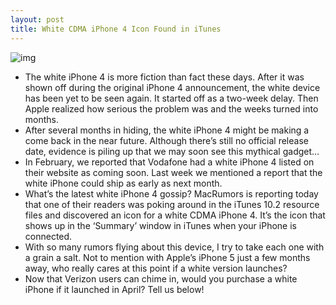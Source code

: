 ```yaml
---
layout: post
title: White CDMA iPhone 4 Icon Found in iTunes
---
```

![img](http://media.idownloadblog.com/wp-content/uploads/2011/03/white-iphone-4.jpg)
* The white iPhone 4 is more fiction than fact these days. After it was shown off during the original iPhone 4 announcement, the white device has been yet to be seen again. It started off as a two-week delay. Then Apple realized how serious the problem was and the weeks turned into months.
* After several months in hiding, the white iPhone 4 might be making a come back in the near future. Although there’s still no official release date, evidence is piling up that we may soon see this mythical gadget…
* In February, we reported that Vodafone had a white iPhone 4 listed on their website as coming soon. Last week we mentioned a report that the white iPhone could ship as early as next month.
* What’s the latest white iPhone 4 gossip? MacRumors is reporting today that one of their readers was poking around in the iTunes 10.2 resource files and discovered an icon for a white CDMA iPhone 4. It’s the icon that shows up in the ‘Summary’ window in iTunes when your iPhone is connected.
* With so many rumors flying about this device, I try to take each one with a grain a salt. Not to mention with Apple’s iPhone 5 just a few months away, who really cares at this point if a white version launches?
* Now that Verizon users can chime in, would you purchase a white iPhone if it launched in April? Tell us below!

